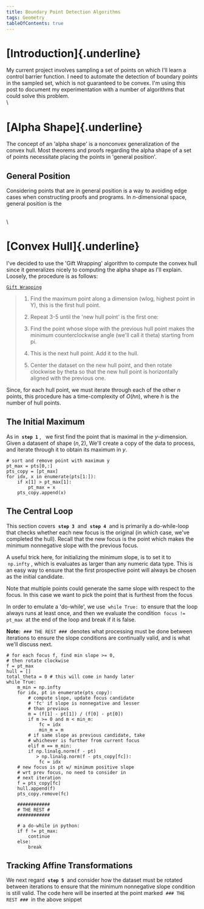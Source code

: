 ```yaml
---
title: Boundary Point Detection Algorithms
tags: Geometry
tableOfContents: true
---
```


# [Introduction]{.underline} #

My current project involves sampling a set of points on which I'll learn a 
control barrier function. I need to automate the detection of boundary
points in the sampled set, which is not guaranteed to be convex. I'm using
this post to document my experimentation with a number of algorithms that
could solve this problem.
\
\

# [Alpha Shape]{.underline} #

The concept of an 'alpha shape' is a nonconvex generalization of the convex 
hull. Most theorems and proofs regarding the alpha shape of a set of points
necessitate placing the points in 'general position'.


<section class="indent">

## General Position ##

Considering points that are in general position is a way to avoiding edge 
cases when constructing proofs and programs. In $n$-dimensional space, general
position is the 

</section>

\
\

# [Convex Hull]{.underline} #

I've decided to use the 'Gift Wrapping' algorithm to compute the convex hull
since it generalizes nicely to computing the alpha shape as I'll explain.
Loosely, the procedure is as follows:

<u>

	Gift Wrapping

</u>

> 	1. Find the maximum point along a dimension 
>	   (wlog, highest point in Y), this is the
>	   first hull point.
>	
>	2. Repeat 3-5 until the 'new hull point' is 
>	   the first one:
>	
>	3. Find the point whose slope with the previous
>	   hull point makes the minimum counterclockwise 
>	   angle (we'll call it theta) starting from pi.
>	
>	4. This is the next hull point. Add it to the 
>	   hull.
>	
>	5. Center the dataset on the new hull point, and 
>	   then rotate clockwise by theta so that the 
>	   new hull point is horizontally aligned with 
>	   the previous one.

Since, for each hull point, we must iterate through each of the other $n$
points, this procedure has a time-complexity of $O(hn)$, where $h$ is the 
number of hull points.

<section class="indent">

## The Initial Maximum ##

As in &nbsp;<b>`step 1`</b>&nbsp;, &nbsp; we first find the point that 
is maximal in the $y$-dimension. Given a datasent of shape $(n,2)$, We'll 
create a copy of the data to process, and iterate through it to obtain its 
maximum in $y$.

```{.python}
# sort and remove point with maximum y
pt_max = pts[0,:]
pts_copy = [pt_max]
for idx, x in enumerate(pts[1:]):
	if x[1] > pt_max[1]:
		pt_max = x
	pts_copy.append(x)	
```

## The Central Loop ##

This section covers &nbsp;<b>`step 3`</b>&nbsp; and &nbsp;<b>`step 4`</b>&nbsp; 
and is primarily a do-while-loop that checks whether each new focus is the 
original (in which case, we've completed the hull). Recall that the new focus 
is the point which makes the minimum nonnegative slope with the previous
focus. 

A useful trick here, for initializing the minimum slope, is to set it
to &nbsp;`np.infty`&nbsp;, which is evaluates as larger than any numeric data 
type. This is an easy way to ensure that the first prospective point will 
always be chosen as the initial candidate.

Note that multiple points could generate the same slope with respect to the 
focus. In this case we want to pick the point that is furthest from the focus

In order to emulate a 'do-while', we use &nbsp;`while True:`&nbsp; to ensure 
that the loop always runs at least once, and then we evaluate the condition 
&nbsp;`focus != pt_max`&nbsp; at the end of the loop and break if it is false.

<b>Note:</b> &nbsp;`### THE REST ###`&nbsp; denotes what processing must be
done between iterations to ensure the slope conditions are continually valid,
and is what we'll discuss next.

```{.python}
# for each focus f, find min slope >= 0, 
# then rotate clockwise
f = pt_max
hull = []
total_theta = 0 # this will come in handy later
while True:
	m_min = np.infty
	for idx, pt in enumerate(pts_copy):
		# compute slope, update focus candidate 
		# 'fc' if slope is nonnegative and lesser 
		# than previous
		m = (f[1] - pt[1]) / (f[0] - pt[0])
		if m >= 0 and m < min_m:
			fc = idx
			min_m = m 
		# if same slope as previous candidate, take
		# whichever is further from current focus
		elif m == m_min:
		if np.linalg.norm(f - pt) 
		   > np.linalg.norm(f - pts_copy[fc]):
			fc = idx            
	# new focus is pt w/ minimum positive slope 
	# wrt prev focus, no need to consider in 
	# next iteration
	f = pts_copy[fc]
	hull.append(f)
	pts_copy.remove(fc)

	############
	# THE REST #
	############

	# a do-while in python:
	if f != pt_max:
		continue
	else:
		break 	
```

## Tracking Affine Transformations ##

We next regard &nbsp;<b>`step 5`</b>&nbsp; and consider how the dataset must be
rotated between iterations to ensure that the minimum nonnegative slope 
condition is still valid. The code here will be inserted at the point 
marked &nbsp;`### THE REST ###`&nbsp; in the above snippet

</section>
